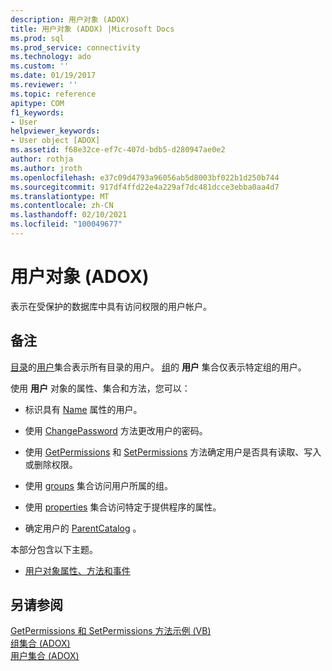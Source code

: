 ```yaml
---
description: 用户对象 (ADOX)
title: 用户对象 (ADOX) |Microsoft Docs
ms.prod: sql
ms.prod_service: connectivity
ms.technology: ado
ms.custom: ''
ms.date: 01/19/2017
ms.reviewer: ''
ms.topic: reference
apitype: COM
f1_keywords:
- User
helpviewer_keywords:
- User object [ADOX]
ms.assetid: f68e32ce-ef7c-407d-bdb5-d280947ae0e2
author: rothja
ms.author: jroth
ms.openlocfilehash: e37c09d4793a96056ab5d8003bf022b1d250b744
ms.sourcegitcommit: 917df4ffd22e4a229af7dc481dcce3ebba0aa4d7
ms.translationtype: MT
ms.contentlocale: zh-CN
ms.lasthandoff: 02/10/2021
ms.locfileid: "100049677"
---
```

# <a name="user-object-adox"></a>用户对象 (ADOX)
表示在受保护的数据库中具有访问权限的用户帐户。  
  
## <a name="remarks"></a>备注  
 [目录](./catalog-object-adox.md)的[用户](./users-collection-adox.md)集合表示所有目录的用户。 [组](./group-object-adox.md)的 **用户** 集合仅表示特定组的用户。  
  
 使用 **用户** 对象的属性、集合和方法，您可以：  
  
-   标识具有 [Name](./name-property-adox.md) 属性的用户。  
  
-   使用 [ChangePassword](./changepassword-method-adox.md) 方法更改用户的密码。  
  
-   使用 [GetPermissions](./getpermissions-method-adox.md) 和 [SetPermissions](./setpermissions-method-adox.md) 方法确定用户是否具有读取、写入或删除权限。  
  
-   使用 [groups](./groups-collection-adox.md) 集合访问用户所属的组。  
  
-   使用 [properties](../ado-api/properties-collection-ado.md) 集合访问特定于提供程序的属性。  
  
-   确定用户的 [ParentCatalog](./parentcatalog-property-adox.md) 。  
  
 本部分包含以下主题。  
  
-   [用户对象属性、方法和事件](./user-object-properties-methods-and-events.md)  
  
## <a name="see-also"></a>另请参阅  
 [GetPermissions 和 SetPermissions 方法示例 (VB) ](./getpermissions-and-setpermissions-methods-example-vb.md)   
 [组集合 (ADOX) ](./groups-collection-adox.md)   
 [用户集合 (ADOX)](./users-collection-adox.md)